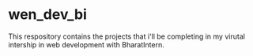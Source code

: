 # wen_dev_bi
This respository contains the projects that i'll be completing in my virutal intership in web development with BharatIntern.
